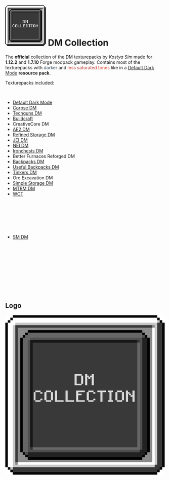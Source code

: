 # ![pack](https://github.com/Kostya0Sim/DM-Collection/blob/main/pack.png) **DM Collection**

The __official__ collection of the <span style="color: #000;">DM </span> texturepacks by _Kostya Sim_ made for __1.12.2__ and __1.7.10__ Forge modpack gameplay. Contains most of the texturepacks with <span style="color: #34495e;">darker </span> and <span style="color: #ba372a;">less saturated</span> <span style="color: #e03e2d;">tones </span> like in a [Default Dark Mode](https://www.curseforge.com/minecraft/texture-packs/default-dark-mode) __resource pack__.

Texturepacks included:

<div class="spoiler"><p>&nbsp;</p><ul><li><a href="https://www.curseforge.com/minecraft/texture-packs/default-dark-mode" target="_blank" rel="nofollow noopener">Default Dark Mode</a></li><li><a href="https://www.curseforge.com/minecraft/texture-packs/corpse-dm" target="_blank" rel="nofollow noopener">Corpse DM</a></li><li><a href="https://www.curseforge.com/minecraft/texture-packs/techguns-dm" target="_blank" rel="nofollow noopener">Techguns DM</a></li><li><a href="https://www.curseforge.com/minecraft/texture-packs/buildcraft-dm" target="_blank" rel="nofollow noopener">Buildcraft</a></li><li>CreativeCore DM</li><li><a href="https://www.curseforge.com/minecraft/texture-packs/applied-energistics-2-dm" target="_blank" rel="nofollow noopener">AE2 DM</a></li><li><a href="https://www.curseforge.com/minecraft/texture-packs/refined-storage-dm" target="_blank" rel="nofollow noopener">Refined Storage DM</a></li><li><a href="https://www.curseforge.com/minecraft/texture-packs/jei-dm" target="_blank" rel="nofollow noopener">JEI DM</a></li><li><a href="https://www.curseforge.com/minecraft/texture-packs/nei-dm" target="_blank" rel="nofollow noopener">NEI DM</a></li><li><a href="https://www.curseforge.com/minecraft/texture-packs/iron-chests-dm" target="_blank" rel="nofollow noopener">Ironchests DM</a></li><li>Better Furnaces Reforged DM</li><li><a href="https://www.curseforge.com/minecraft/texture-packs/forge-backpacks-dm" target="_blank" rel="nofollow noopener">Backpacks DM</a></li><li><a href="https://www.curseforge.com/minecraft/texture-packs/useful-backpacks-dm" target="_blank" rel="nofollow noopener">Useful Backpacks DM</a></li><li><a href="https://www.curseforge.com/minecraft/texture-packs/tinkers-construct-dm" target="_blank" rel="nofollow noopener">Tinkers DM</a></li><li>Ore Excavation DM</li><li><a href="https://www.curseforge.com/minecraft/texture-packs/ezstorage-dm" target="_blank" rel="nofollow noopener">Simple Storage DM</a></li><li><a href="https://www.curseforge.com/minecraft/texture-packs/minetweaker-recipemaker-dm" target="_blank" rel="nofollow noopener">MTRM DM</a></li><li><a href="https://www.curseforge.com/minecraft/texture-packs/wireless-crafting-terminal-dm" target="_blank" rel="nofollow noopener">WCT</a></li><br><br><br><br><br><br><br><li><a href="https://github.com/Kostya0Sim/SM-DM" target="_blank" rel="nofollow noopener">SM DM</a></li></ul></div>

<br><br><br><br><br><br><br><br><br>

## Logo
![Logo](https://github.com/Kostya0Sim/DM-Collection/blob/main/logo.png)
